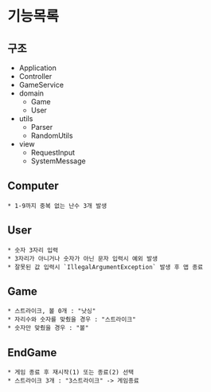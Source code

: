 #   기능목록

## 구조
-   Application
- Controller
- GameService
- domain
    - Game
    - User
- utils
    - Parser
    - RandomUtils
- view
    - RequestInput
    - SystemMessage

##  Computer

    * 1-9까지 중복 없는 난수 3개 발생

##  User
    * 숫자 3자리 입력
    * 3자리가 아니거나 숫자가 아닌 문자 입력시 예외 발생
    * 잘못된 값 입력시 `IllegalArgumentException` 발생 후 앱 종료

##  Game
    * 스트라이크, 볼 0개 : "낫싱"
    * 자리수와 숫자를 맞췄을 경우 : "스트라이크"
    * 숫자만 맞췄을 경우 : "볼"

## EndGame
    * 게임 종료 후 재시작(1) 또는 종료(2) 선택
    * 스트라이크 3개 : "3스트라이크" -> 게임종료
